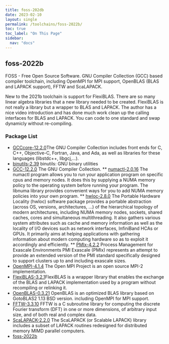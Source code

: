 ```yaml
---
title: foss-202db
date: 2023-02-10
layout: single
permalink: /toolchains/foss-2022b/
toc: true
toc_label: "On This Page"
sidebar:
  nav: "docs"
---
```


## foss-2022b
 FOSS - Free Open Source Software. GNU Compiler Collection (GCC) based compiler toolchain, including
 OpenMPI for MPI support, OpenBLAS (BLAS and LAPACK support), FFTW and ScaLAPACK.

 New to the 2021b toolchain is support for FlexiBLAS. There are so many linear algebra libraries that a new library needed to
be created. FlexiBLAS is not really a library but a wrapper to BLAS and LAPACK. The author has a nice video introduction and has done much work clean up the calling interfaces for BLAS and LAPACK. You can code to one standard and swap dynamicly without re-compiling.

### Package List
 * [GCCcore-12.2.0](https://gcc.gnu.org/)The GNU Compiler Collection includes front ends for
 C, C++, Objective-C, Fortran, Java, and Ada, as well as libraries for these languages (libstdc++, libgcj,...).
 * [binutils-2.39](http://directory.fsf.org/project/binutils/) binutils: GNU binary utilities
 * [GCC-12.2.0](http://gcc.gnu.org/) The GNU Compiler Collection.
 ** [numactl-2.0.16](http://oss.sgi.com/projects/libnuma/) The numactl program allows you to run your
   application program on specific cpus and memory nodes.
 It does this by supplying a NUMA memory policy to the operating system before running your program.
 The libnuma library provides convenient ways for you to add NUMA memory policies into your own program.
 ** [hwloc-2.8.0](http://www.open-mpi.org/projects/hwloc/) The Portable Hardware Locality (hwloc) software package provides a portable abstraction
 (across OS, versions, architectures, ...) of the hierarchical topology of modern architectures, including
 NUMA memory nodes, sockets, shared caches, cores and simultaneous multithreading. It also gathers various
 system attributes such as cache and memory information as well as the locality of I/O devices such as
 network interfaces, InfiniBand HCAs or GPUs. It primarily aims at helping applications with gathering
 information about modern computing hardware so as to exploit it accordingly and efficiently.
 ** [PMIx-4.2.2](https://pmix.org/) Process Management for Exascale Environments
PMI Exascale (PMIx) represents an attempt to
provide an extended version of the PMI standard specifically designed
to support clusters up to and including exascale sizes.
 * [OpenMPI-4.1.4](http://www.open-mpi.org/) The Open MPI Project is an open source MPI-2 implementation.
 * [FlexiBLAS-3.2.1](https://gitlab.mpi-magdeburg.mpg.de/software/flexiblas-release)FlexiBLAS is a wrapper library that enables the exchange of the BLAS and LAPACK implementation
used by a program without recompiling or relinking it.
 * [OpenBLAS-0.3.21](http://xianyi.github.com/OpenBLAS/) OpenBLAS is an optimized BLAS library based on GotoBLAS2 1.13 BSD version.
 including OpenMPI for MPI support.
 * [FFTW-3.3.10](http://www.fftw.org) FFTW is a C subroutine library for computing the discrete Fourier transform (DFT)
 in one or more dimensions, of arbitrary input size, and of both real and complex data.
 * [ScaLAPACK-2.2.0](http://www.netlib.org/scalapack/) The ScaLAPACK (or Scalable LAPACK) library includes a subset of LAPACK routines redesigned for distributed memory MIMD parallel computers.
 * [foss-2022b](https://raw.githubusercontent.com/easybuilders/easybuild-easyconfigs/master/easybuild/easyconfigs/f/foss/foss-2021b.eb)


